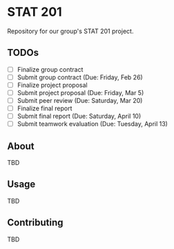 # STAT 201

Repository for our group's STAT 201 project.

## TODOs

- [ ] Finalize group contract
- [ ] Submit group contract (Due: Friday, Feb 26)
- [ ] Finalize project proposal
- [ ] Submit project proposal (Due: Friday, Mar 5)
- [ ] Submit peer review (Due: Saturday, Mar 20)
- [ ] Finalize final report
- [ ] Submit final report (Due: Saturday, April 10)
- [ ] Submit teamwork evaluation (Due: Tuesday, April 13)

## About

TBD

## Usage

TBD

## Contributing

TBD
